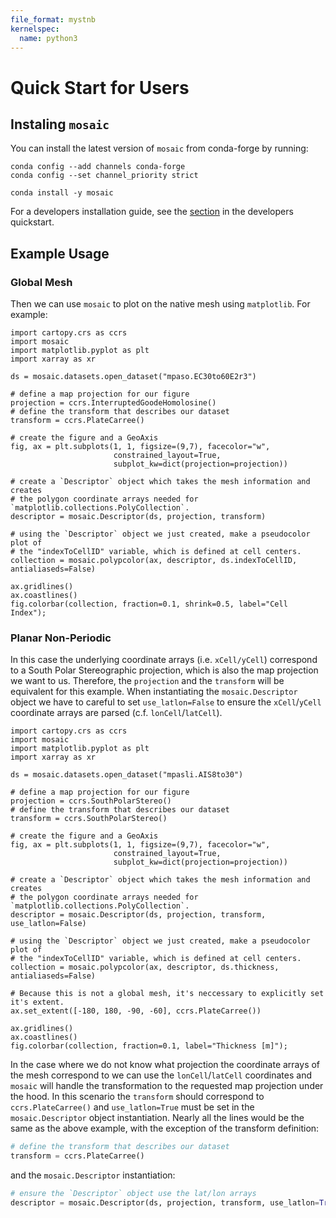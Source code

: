 ```yaml
---
file_format: mystnb
kernelspec:
  name: python3
---
```


# Quick Start for Users

## Instaling `mosaic`

You can install the latest version of `mosaic` from conda-forge by running:
```
conda config --add channels conda-forge
conda config --set channel_priority strict

conda install -y mosaic
```

For a developers installation guide, see the [section](Dev_install_guide) in the developers quickstart.

## Example Usage 

### Global Mesh

Then we can use `mosaic` to plot on the native mesh using `matplotlib`. For example:
```{code-cell} ipython3
import cartopy.crs as ccrs
import mosaic
import matplotlib.pyplot as plt
import xarray as xr

ds = mosaic.datasets.open_dataset("mpaso.EC30to60E2r3")

# define a map projection for our figure
projection = ccrs.InterruptedGoodeHomolosine()
# define the transform that describes our dataset
transform = ccrs.PlateCarree()

# create the figure and a GeoAxis 
fig, ax = plt.subplots(1, 1, figsize=(9,7), facecolor="w",
                       constrained_layout=True,
                       subplot_kw=dict(projection=projection))

# create a `Descriptor` object which takes the mesh information and creates 
# the polygon coordinate arrays needed for `matplotlib.collections.PolyCollection`.
descriptor = mosaic.Descriptor(ds, projection, transform)

# using the `Descriptor` object we just created, make a pseudocolor plot of
# the "indexToCellID" variable, which is defined at cell centers.
collection = mosaic.polypcolor(ax, descriptor, ds.indexToCellID, antialiaseds=False)

ax.gridlines()
ax.coastlines()
fig.colorbar(collection, fraction=0.1, shrink=0.5, label="Cell Index");
```

### Planar Non-Periodic 

In this case the underlying coordinate arrays (i.e. `xCell/yCell`)
correspond to a South Polar Stereographic projection, which is also the map projection we
want to us. Therefore, the `projection` and the `transform` will be equivalent
for this example. When instantiating the `mosaic.Descriptor` object we have to 
careful to set `use_latlon=False` to ensure the `xCell`/`yCell` coordinate
arrays are parsed (c.f. `lonCell`/`latCell`). 

```{code-cell} ipython3
import cartopy.crs as ccrs
import mosaic
import matplotlib.pyplot as plt
import xarray as xr

ds = mosaic.datasets.open_dataset("mpasli.AIS8to30")

# define a map projection for our figure
projection = ccrs.SouthPolarStereo()
# define the transform that describes our dataset
transform = ccrs.SouthPolarStereo()

# create the figure and a GeoAxis 
fig, ax = plt.subplots(1, 1, figsize=(9,7), facecolor="w",
                       constrained_layout=True,
                       subplot_kw=dict(projection=projection))

# create a `Descriptor` object which takes the mesh information and creates 
# the polygon coordinate arrays needed for `matplotlib.collections.PolyCollection`.
descriptor = mosaic.Descriptor(ds, projection, transform, use_latlon=False)

# using the `Descriptor` object we just created, make a pseudocolor plot of
# the "indexToCellID" variable, which is defined at cell centers.
collection = mosaic.polypcolor(ax, descriptor, ds.thickness, antialiaseds=False)

# Because this is not a global mesh, it's neccessary to explicitly set it's extent. 
ax.set_extent([-180, 180, -90, -60], ccrs.PlateCarree())

ax.gridlines()
ax.coastlines()
fig.colorbar(collection, fraction=0.1, label="Thickness [m]");
```

In the case where we do not know what projection the coordinate arrays of the
mesh correspond to we can use the `lonCell`/`latCell` coordinates and `mosaic`
will handle the transformation to the requested map projection under the hood.
In this scenario the `transform` should correspond to `ccrs.PlateCarree()`
and `use_latlon=True` must be set in the `mosaic.Descriptor` object
instantiation. Nearly all the lines would be the same as the above example,
with the exception of the transform definition: 
```python 
# define the transform that describes our dataset
transform = ccrs.PlateCarree()
```
and the `mosaic.Descriptor` instantiation: 
```python
# ensure the `Descriptor` object use the lat/lon arrays
descriptor = mosaic.Descriptor(ds, projection, transform, use_latlon=True)
```
